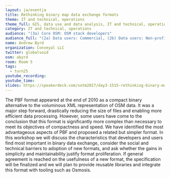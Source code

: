 ```yaml
---
layout: ja/eventja
title: Rethinking binary map data exchange formats
theme: IT and technical, operations
theme_full: GIS, data use and data analysis, IT and technical, operations
category: IT and technical, operations
audience: "(3a) Core OSM: OSM stack developers"
audience_full: "(2a) Data users: Commercial, (2b) Data users: Non-profit and public service, (2c) Data users: Personal, (3a) Core OSM: OSM stack developers"
name: Andrew Byrd
organization: Conveyal LLC
twitter: globalvoid
osm: abyrd
room: Room 5
tags:
  - turn25
youtube_recording:
youtube_time:
slides: https://speakerdeck.com/sotm2017/day3-1515-rethinking-binary-map-data-exchange-formats
---
```

The PBF format appeared at the end of 2010 as a compact binary alternative to the voluminous XML representation of OSM data. It was a major step forward, drastically reducing the size of files and enabling more efficient data processing. However, some users have come to the conclusion that this format is significantly more complex than necessary to meet its objectives of compactness and speed. We have identified the most advantageous aspects of PBF and proposed a related but simpler format. In this workshop we will discuss the characteristics that developers and users find most important in binary data exchange, consider the social and technical barriers to adoption of new formats, and ask whether the gains in simplicity and maintainability justify format proliferation. If general agreement is reached on the usefulness of a new format, the specification will be finalized and we will plan to provide reusable libraries and integrate this format with tooling such as Osmosis.

